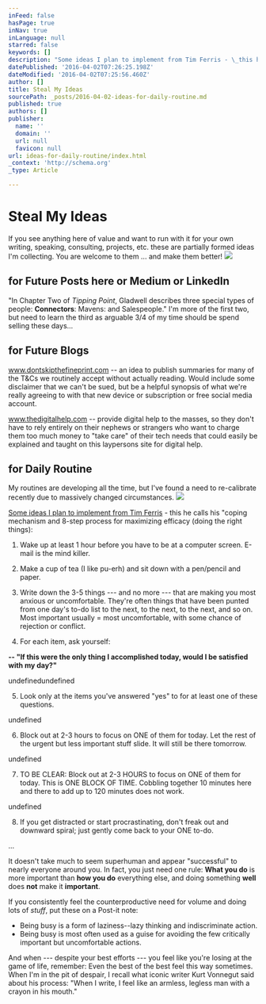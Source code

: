 ```yaml
---
inFeed: false
hasPage: true
inNav: true
inLanguage: null
starred: false
keywords: []
description: "Some ideas I plan to implement from Tim Ferris - \_this he calls his \"coping mechanism and 8-step process for maximizing efficacy (doing the right things):"
datePublished: '2016-04-02T07:26:25.198Z'
dateModified: '2016-04-02T07:25:56.460Z'
author: []
title: Steal My Ideas
sourcePath: _posts/2016-04-02-ideas-for-daily-routine.md
published: true
authors: []
publisher:
  name: ''
  domain: ''
  url: null
  favicon: null
url: ideas-for-daily-routine/index.html
_context: 'http://schema.org'
_type: Article

---
```

# Steal My Ideas

If you see anything here of value and want to run with it for your own writing, speaking, consulting, projects, etc. these are partially formed ideas I'm collecting. You are welcome to them ... and make them better!
![](https://the-grid-user-content.s3-us-west-2.amazonaws.com/e8d92bc2-560c-4373-8a87-e57b3a4899bd.jpg)

## for Future Posts here or Medium or LinkedIn

"In Chapter Two of _Tipping Point_, Gladwell describes three special types of people: **Connectors**: Mavens: and Salespeople." I'm more of the first two, but need to learn the third as arguable 3/4 of my time should be spend selling these days...

## for Future Blogs

www.dontskipthefineprint.com -- an idea to publish summaries for many of the T&Cs we routinely accept without actually reading. Would include some disclaimer that we can't be sued, but be a helpful synopsis of what we're really agreeing to with that new device or subscription or free social media account.

www.thedigitalhelp.com -- provide digital help to the masses, so they don't have to rely entirely on their nephews or strangers who want to charge them too much money to "take care" of their tech needs that could easily be explained and taught on this laypersons site for digital help.

## for Daily Routine

My routines are developing all the time, but I've found a need to re-calibrate recently due to massively changed circumstances.
![](https://the-grid-user-content.s3-us-west-2.amazonaws.com/74a11205-1283-42e0-b677-50f68ae46554.jpg)

[Some ideas I plan to implement from Tim Ferris][0] -  this he calls his "coping mechanism and 8-step process for maximizing efficacy (doing the right things):

1) Wake up at least 1 hour before you have to be at a computer screen. E-mail is the mind killer.

2) Make a cup of tea (I like pu-erh) and sit down with a pen/pencil and paper.

3) Write down the 3-5 things --- and no more --- that are making you most anxious or uncomfortable. They're often things that have been punted from one day's to-do list to the next, to the next, to the next, and so on. Most important usually = most uncomfortable, with some chance of rejection or conflict.

4) For each item, ask yourself:

**-- "If this were the only thing I accomplished today, would I be satisfied with my day?"**

undefinedundefined

5) Look only at the items you've answered "yes" to for at least one of these questions.

undefined

6) Block out at 2-3 hours to focus on ONE of them for today. Let the rest of the urgent but less important stuff slide. It will still be there tomorrow.

undefined

7) TO BE CLEAR: Block out at 2-3 HOURS to focus on ONE of them for today. This is ONE BLOCK OF TIME. Cobbling together 10 minutes here and there to add up to 120 minutes does not work.

undefined

8) If you get distracted or start procrastinating, don't freak out and downward spiral; just gently come back to your ONE to-do.

...

It doesn't take much to seem superhuman and appear "successful" to nearly everyone around you. In fact, you just need one rule: **What you do** is more important than **how you do** everything else, and doing something **well** does **not** make it **important**.

If you consistently feel the counterproductive need for volume and doing lots of _stuff_, put these on a Post-it note:

* Being busy is a form of laziness--lazy thinking and indiscriminate action.
* Being busy is most often used as a guise for avoiding the few critically important but uncomfortable actions.

And when --- despite your best efforts --- you feel like you're losing at the game of life, remember: Even the best of the best feel this way sometimes. When I'm in the pit of despair, I recall what iconic writer Kurt Vonnegut said about his process: "When I write, I feel like an armless, legless man with a crayon in his mouth."

[0]: http://fourhourworkweek.com/2013/11/03/productivity-hacks/
